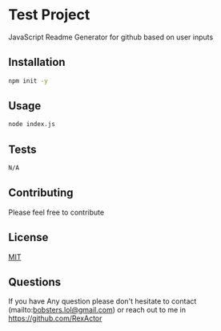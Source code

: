 # Test Project

  JavaScript Readme Generator for github based on user inputs

  ## Installation

  ```bash
  npm init -y
  ```

  ## Usage
  ```bash
  node index.js
  ```

  ## Tests
  ```bash
  N/A
  ```


  ## Contributing
  Please feel free to contribute





  ## License
  [MIT](https://choosealicense.com/licenses/MIT)


  ## Questions

  If you have Any question please don't hesitate to contact
 (mailto:bobsters.lol@gmail.com) or reach out to me in https://github.com/RexActor